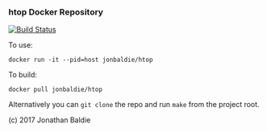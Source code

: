### htop Docker Repository

[![Build Status](https://travis-ci.org/jonbaldie/htop.svg?branch=master)](https://travis-ci.org/jonbaldie/htop)

To use:

`docker run -it --pid=host jonbaldie/htop`

To build:

`docker pull jonbaldie/htop`

Alternatively you can `git clone` the repo and run `make` from the project root.

(c) 2017 Jonathan Baldie

